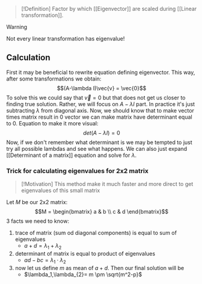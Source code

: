 > [!Definition]
Factor by which [[Eigenvector]] are scaled during [[Linear transformation]].

> [!Warning]
Not every linear transformation has eigenvalue!

## Calculation
First it may be beneficial to rewrite equation defining eigenvector.
This way, after some transformations we obtain:
$$(A-\lambda I)\vec{v} = \vec{0}$$
To solve this we could say that $\vec{v}=0$ but that does not get us closer to finding true solution. 
Rather, we will focus on $A-\lambda I$ part. In practice it's just subtracting $\lambda$ from diagonal axis.
Now, we should know that to make vector times matrix result in 0 vector we can make matrix have determinant equal to 0.
Equation to make it more visual:
$$det(A-\lambda I) = 0$$
Now, if we don't remember what determinant is we may be tempted to just try all possible lambdas and see what happens. 
We can also just expand [[Determinant of a matrix]] equation and solve for $\lambda$. 

### Trick for calculating eigenvalues for 2x2 matrix
> [!Motivation]
> This method make it much faster and more direct to get eigenvalues of this small matrix

Let $M$ be our 2x2 matrix:
$$M = \begin{bmatrix} a & b \\ c & d \end{bmatrix}$$
3 facts we need to know:
1) trace of matrix (sum od diagonal components) is equal to sum of eigenvalues
	 - $a+d=\lambda_1+\lambda_2$
2) determinant of matrix is equal to product of eigenvalues
	- $ad-bc = \lambda_1 \cdot \lambda_2$
3) now let us define $m$ as mean of $a+d$. Then our final solution will be
	- $\lambda_1,\lambda_{2}= m \pm \sqrt{m^2-p}$
 